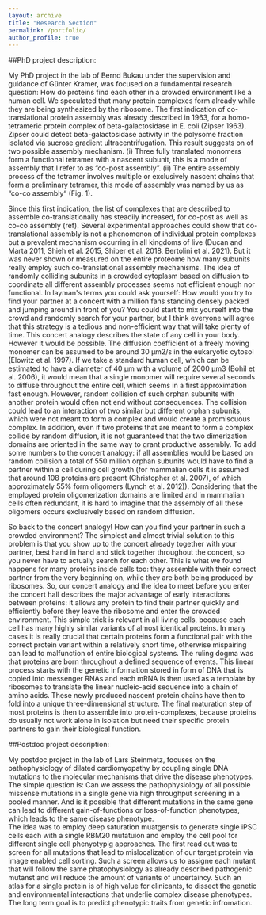 ```yaml
---
layout: archive
title: "Research Section"
permalink: /portfolio/
author_profile: true
---
```


##PhD project description: 

My PhD project in the lab of Bernd Bukau under the supervision and guidance of Günter Kramer, was focused on a fundamental research question: How do proteins find each other in a crowded environment like a human cell. We speculated that many protein complexes form already while they are being synthesized by the ribosome.  The first indication of co-translational protein assembly was already described in 1963, for a homo-tetrameric protein complex of beta-galactosidase in E. coli (Zipser 1963). Zipser could detect beta-galactosidase activity in the polysome fraction isolated via sucrose gradient ultracentrifugation. This result suggests on of two possible assembly mechanism. (i) Three fully translated monomers form a functional tetramer with a nascent subunit, this is a mode of assembly that I refer to as “co-post assembly”. (ii) The entire assembly process of the tetramer involves multiple or exclusively nascent chains that form a preliminary tetramer, this mode of assembly was named by us as “co-co assembly“ (Fig. 1). 

Since this first indication, the list of complexes that are described to assemble co-translationally has steadily increased, for co-post as well as co-co assembly (ref). Several experimental approaches could show that co-translational assembly is not a phenomenon of individual protein complexes but a prevalent mechanism occurring in all kingdoms of live (Ducan and Marta 2011, Shieh et al. 2015, Shiber et al. 2018, Bertolini et al. 2021). But it was never shown or measured on the entire proteome how many subunits really employ such co-translational assembly mechanisms. 
The idea of randomly colliding subunits in a crowded cytoplasm based on diffusion to coordinate all different assembly processes seems not efficient enough nor functional. In layman's terms you could ask yourself: How would you try to find your partner at a concert with a million fans standing densely packed and jumping around in front of you? You could start to mix yourself into the crowd and randomly search for your partner, but I think everyone will agree that this strategy is a tedious and non-efficient way that will take plenty of time. This concert analogy describes the state of any cell in your body. However it would be possible. The diffusion coefficient of a freely moving monomer can be assumed to be around 30 µm2/s in the eukaryotic cytosol (Elowitz et al. 1997). If we take a standard human cell, which can be estimated to have a diameter of 40 µm with a volume of 2000 µm3 (Bohil et al. 2006), it would mean that a single monomer will require several seconds to diffuse throughout the entire cell, which seems in a first approximation fast enough. However, random collision of such orphan subunits with another protein would often not end without consequences. The collision could lead to an interaction of two similar but different orphan subunits, which were not meant to form a complex and would create a promiscuous complex.  In addition, even if two proteins that are meant to form a complex collide by random diffusion, it is not guaranteed that the two dimerization domains are oriented in the same way to grant productive assembly. To add some numbers to the concert analogy: if all assemblies would be based on random collision a total of 550 million orphan subunits would have to find a partner within a cell during cell growth (for mammalian cells it is assumed that around 108 proteins are present (Christopher et al. 2007), of which approximately 55% form oligomers (Lynch et al. 2012)). Considering that the employed protein oligomerization domains are limited and in mammalian cells often redundant, it is hard to imagine that the assembly of all these oligomers occurs exclusively based on random diffusion. 

So back to the concert analogy! How can you find your partner in such a crowded environment? The simplest and almost trivial solution to this problem is that you show up to the concert already together with your partner, best hand in hand and stick together throughout the concert, so you never have to actually search for each other. This is what we found happens for many proteins inside cells too: they assemble with their correct partner from the very beginning on, while they are both being produced by ribosomes. So, our concert analogy and the idea to meet before you enter the concert hall describes the major advantage of early interactions between proteins: it allows any protein to find their partner quickly and efficiently before they leave the ribosome and enter the crowded environment. This simple trick is relevant in all living cells, because each cell has many highly similar variants of almost identical proteins. In many cases it is really crucial that certain proteins form a functional pair with the correct protein variant within a relatively short time, otherwise mispairing can lead to malfunction of entire biological systems. 
The ruling dogma was that proteins are born throughout a defined sequence of events. This linear process starts with the genetic information stored in form of DNA that is copied into messenger RNAs and each mRNA is then used as a template by ribosomes to translate the linear nucleic-acid sequence into a chain of amino acids. These newly produced nascent protein chains have then to fold into a unique three-dimensional structure. The final maturation step of most proteins is then to assemble into protein-complexes, because proteins do usually not work alone in isolation but need their specific protein partners to gain their biological function. 

##Postdoc project description: 

My postdoc project in the lab of Lars Steinmetz, focuses on the pathophysiology of dilated cardiomyopathy by coupling single DNA mutations to the molecular mechanisms that drive the disease phenotypes. The simple question is: Can we assess the pathophysiology of all possible missense mutations in a single gene via high throughput screening in a pooled manner. And is it possible that different mutations in the same gene can lead to different gain-of-functions or loss-of-function phenotypes, which leads to the same disease phenotype.  
The idea was to employ deep saturation muatgensis to generate single iPSC cells each with a single RBM20 mutatuion and employ the cell pool for different single cell phenyotypig approaches. The first read out was to screen for all mutations that lead to mislocalization of our target protein via image enabled cell sorting. Such a screen allows us to assigne each mutant that will follow the same phatophysiology as already described pathogenic mutanst and will reduce the amount of variants of uncertaincy. Such an atlas for a single protein is of high value for clinicants, to dissect the genetic and environmental interactions that underlie complex disease phenotypes. The long term goal is to predict phenotypic traits from genetic infromation. 
